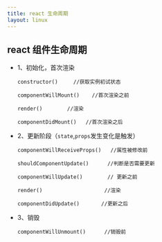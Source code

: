 ```yaml
---
title: react 生命周期
layout: linux
---
```


## react 组件生命周期

- 1、初始化，首次渲染

  ```
  constructor()     //获取实例初试状态

  componentWillMount()    //首次渲染之前

  render()        //渲染

  componentDidMount()   //首次渲染之后

  ```

- 2、更新阶段（`state`,`props`发生变化是触发）

  ```
  componentWillReceiveProps()   //属性被修改前

  shouldComponentUpdate()      //判断是否需要更新

  componentWillUpdate()        // 更新之前

  render()                    //渲染

  componentDidUpdate()       //更新之后
  ```

- 3、销毁

  ```
  componentWillUnmount()      //销毁前
  ```

